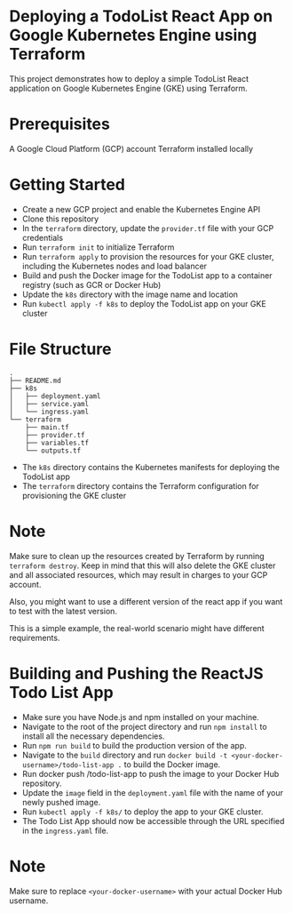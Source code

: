 # Deploying a TodoList React App on Google Kubernetes Engine using Terraform
This project demonstrates how to deploy a simple TodoList React application on Google Kubernetes Engine (GKE) using Terraform.

# Prerequisites

A Google Cloud Platform (GCP) account
Terraform installed locally

# Getting Started

* Create a new GCP project and enable the Kubernetes Engine API
* Clone this repository
* In the `terraform` directory, update the `provider.tf` file with your GCP credentials
* Run `terraform init` to initialize Terraform
* Run `terraform apply` to provision the resources for your GKE cluster, including the Kubernetes nodes and load balancer
* Build and push the Docker image for the TodoList app to a container registry (such as GCR or Docker Hub)
* Update the `k8s` directory with the image name and location
* Run `kubectl apply -f k8s` to deploy the TodoList app on your GKE cluster

# File Structure

    .
    ├── README.md
    ├── k8s
    │   ├── deployment.yaml
    │   ├── service.yaml
    │   └── ingress.yaml
    └── terraform
        ├── main.tf
        ├── provider.tf
        ├── variables.tf
        └── outputs.tf

* The `k8s` directory contains the Kubernetes manifests for deploying the TodoList app
* The `terraform` directory contains the Terraform configuration for provisioning the GKE cluster

# Note

Make sure to clean up the resources created by Terraform by running `terraform destroy`. Keep in mind that this will also delete the GKE cluster and all associated resources, which may result in charges to your GCP account.

Also, you might want to use a different version of the react app if you want to test with the latest version.

This is a simple example, the real-world scenario might have different requirements.

# Building and Pushing the ReactJS Todo List App

* Make sure you have Node.js and npm installed on your machine.
* Navigate to the root of the project directory and run `npm install` to install all the necessary dependencies.
* Run `npm run build` to build the production version of the app.
* Navigate to the `build` directory and run `docker build -t <your-docker-username>/todo-list-app .` to build the Docker image.
* Run docker push <your-docker-username>/todo-list-app to push the image to your Docker Hub repository.
* Update the `image` field in the `deployment.yaml` file with the name of your newly pushed image.
* Run `kubectl apply -f k8s/` to deploy the app to your GKE cluster.
* The Todo List App should now be accessible through the URL specified in the `ingress.yaml` file.

# Note
    
Make sure to replace `<your-docker-username>` with your actual Docker Hub username.
